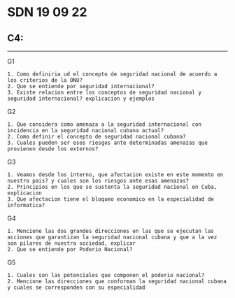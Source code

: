 # SDN 19 09 22

## C4:

---

G1

    1. Como definiria ud el concepto de seguridad nacional de acuerdo a los criterios de la ONU?
    2. Que se entiende por seguridad internacional?
    3. Existe relacion entre los conceptos de seguridad nacional y seguridad internacional? explicacion y ejemplos

G2

    1. Que considera como amenaza a la seguridad internacional con incidencia en la seguridad nacional cubana actual?
    2. Como definir el concepto de seguridad nacional cubana?
    3. Cuales pueden ser esos riesgos ante determinadas amenazas que provienen desde los externos?

G3

    1. Veamos desde los interno, que afectacion existe en este momento en nuestro pais? y cuales son los riesgos ante esas amenazas?
    2. Principios en los que se sustenta la seguridad nacional en Cuba, explicacion
    3. Que afectacion tiene el bloqueo economico en la especialidad de informatica?

G4

    1. Mencione las dos grandes direcciones en las que se ejecutan las acciones que garantizan la seguridad nacional cubana y que a la vez son pilares de nuestra sociedad, explicar
    2. Que se entiende por Poderio Nacional?

G5

    1. Cuales son las potenciales que componen el poderio nacional?
    2. Mencione las direcciones que conforman la seguridad nacional cubana y cuales se corresponden con su especialidad
